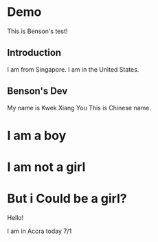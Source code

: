 # Demo

This is Benson's test!
## Introduction
I am from Singapore.
I am in the United States.

## Benson's Dev
My name is Kwek Xiang You
This is Chinese name.

# I am a boy

# I am not a girl

# But i Could be a girl?

Hello!

I am in Accra today 7/1
